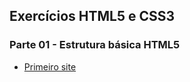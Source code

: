 

## Exercícios HTML5 e CSS3
### Parte 01 - Estrutura básica HTML5
* <a href="https://rafasfrancah.github.io/HTML-CSS/exercicios/ex001" target="_blank">Primeiro site</a> 




